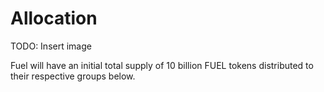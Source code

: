 # Allocation 

TODO: Insert image

Fuel will have an initial total supply of 10 billion FUEL tokens distributed to their respective groups below.
